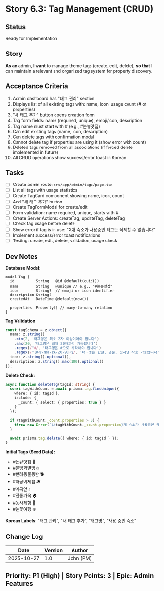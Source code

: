 # Story 6.3: Tag Management (CRUD)

## Status
Ready for Implementation

## Story
**As an** admin,
**I want** to manage theme tags (create, edit, delete),
**so that** I can maintain a relevant and organized tag system for property discovery.

## Acceptance Criteria
1. Admin dashboard has "태그 관리" section
2. Displays list of all existing tags with: name, icon, usage count (# of properties)
3. "새 태그 추가" button opens creation form
4. Tag form fields: name (required, unique), emoji/icon, description
5. Tag name must start with # (e.g., #논뷰맛집)
6. Can edit existing tags (name, icon, description)
7. Can delete tags with confirmation modal
8. Cannot delete tag if properties are using it (show error with count)
9. Deleted tags removed from all associations (if forced delete implemented in future)
10. All CRUD operations show success/error toast in Korean

## Tasks
- [ ] Create admin route: `src/app/admin/tags/page.tsx`
- [ ] List all tags with usage statistics
- [ ] Create TagCard component showing name, icon, count
- [ ] Add "새 태그 추가" button
- [ ] Create TagFormModal for create/edit
- [ ] Form validation: name required, unique, starts with #
- [ ] Create Server Actions: createTag, updateTag, deleteTag
- [ ] Check tag usage before delete
- [ ] Show error if tag is in use: "X개 숙소가 사용중인 태그는 삭제할 수 없습니다"
- [ ] Implement success/error toast notifications
- [ ] Testing: create, edit, delete, validation, usage check

## Dev Notes
**Database Model:**
```prisma
model Tag {
  id          String   @id @default(cuid())
  name        String   @unique // e.g., "#논뷰맛집"
  icon        String?  // emoji or icon identifier
  description String?
  createdAt   DateTime @default(now())

  properties  Property[] // many-to-many relation
}
```

**Tag Validation:**
```typescript
const tagSchema = z.object({
  name: z.string()
    .min(2, '태그명은 최소 2자 이상이어야 합니다')
    .max(20, '태그명은 최대 20자까지 가능합니다')
    .regex(/^#/, '태그명은 #으로 시작해야 합니다')
    .regex(/^[#가-힣a-zA-Z0-9]+$/, '태그명은 한글, 영문, 숫자만 사용 가능합니다'),
  icon: z.string().optional(),
  description: z.string().max(100).optional()
});
```

**Delete Check:**
```typescript
async function deleteTag(tagId: string) {
  const tagWithCount = await prisma.tag.findUnique({
    where: { id: tagId },
    include: {
      _count: { select: { properties: true } }
    }
  });

  if (tagWithCount._count.properties > 0) {
    throw new Error(`${tagWithCount._count.properties}개 숙소가 사용중인 태그는 삭제할 수 없습니다`);
  }

  await prisma.tag.delete({ where: { id: tagId } });
}
```

**Initial Tags (Seed Data):**
- #논뷰맛집 🌾
- #불멍과별멍 🔥
- #반려동물동반 🐕
- #아궁이체험 🪵
- #계곡앞 💧
- #전통가옥 🏠
- #농사체험 🌱
- #눈꽃여행 ❄️

**Korean Labels:** "태그 관리", "새 태그 추가", "태그명", "사용 중인 숙소"

## Change Log
| Date | Version | Author |
|------|---------|--------|
| 2025-10-27 | 1.0 | John (PM) |

## Priority: P1 (High) | Story Points: 3 | Epic: Admin Features
